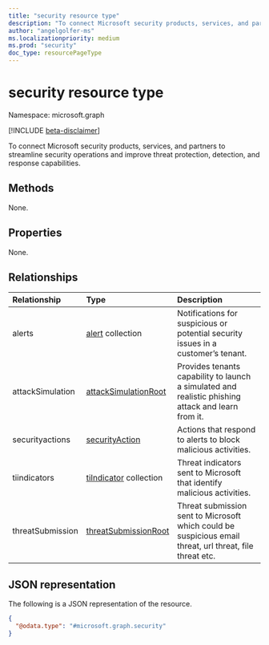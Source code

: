 ```yaml
---
title: "security resource type"
description: "To connect Microsoft security products, services, and partners to streamline security operations and improve threat protection, detection, and response capabilities."
author: "angelgolfer-ms"
ms.localizationpriority: medium
ms.prod: "security"
doc_type: resourcePageType
---
```


# security resource type

Namespace: microsoft.graph

[!INCLUDE [beta-disclaimer](../../includes/beta-disclaimer.md)]

To connect Microsoft security products, services, and partners to streamline security operations and improve threat protection, detection, and response capabilities.

## Methods
None.

## Properties
None.

## Relationships
|Relationship|Type|Description|
|:---|:---|:---|
|alerts|[alert](../resources/alert.md) collection|Notifications for suspicious or potential security issues in a customer’s tenant.|
|attackSimulation|[attackSimulationRoot](../resources/attacksimulationroot.md)|Provides tenants capability to launch a simulated and realistic phishing attack and learn from it.|
|securityactions|[securityAction](../resources/securityaction.md)|Actions that respond to alerts to block malicious activities.|
|tiindicators|[tiIndicator](../resources/tiindicator.md) collection|Threat indicators sent to Microsoft that identify malicious activities.|
|threatSubmission|[threatSubmissionRoot](../resources/security-threatsubmission.md)|Threat submission sent to Microsoft which could be suspicious email threat, url threat, file threat etc.|

## JSON representation
The following is a JSON representation of the resource.
<!-- {
  "blockType": "resource",
  "keyProperty": "id",
  "@odata.type": "microsoft.graph.security",
  "openType": false
}
-->
``` json
{
  "@odata.type": "#microsoft.graph.security"
}
```

